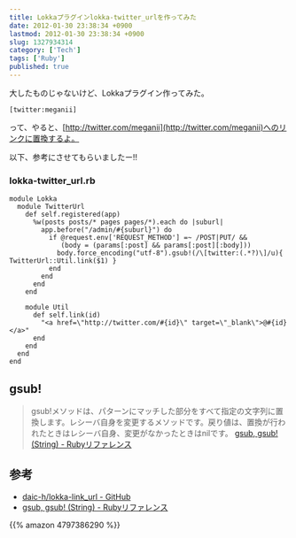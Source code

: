 ```yaml
---
title: Lokkaプラグインlokka-twitter_urlを作ってみた
date: 2012-01-30 23:38:34 +0900
lastmod: 2012-01-30 23:38:34 +0900
slug: 1327934314
category: ['Tech']
tags: ['Ruby']
published: true
---
```


大したものじゃないけど、Lokkaプラグイン作ってみた。

```
[twitter:meganii]
```

って、やると、[http://twitter.com/meganii](http://twitter.com/meganii)へのリンクに置換するよ。

以下、参考にさせてもらいましたー!!



### lokka-twitter_url.rb

```
module Lokka
  module TwitterUrl
    def self.registered(app)
      %w(posts posts/* pages pages/*).each do |suburl|
        app.before("/admin/#{suburl}") do
          if @request.env['REQUEST_METHOD'] =~ /POST|PUT/ && 
             (body = (params[:post] && params[:post][:body]))
            body.force_encoding("utf-8").gsub!(/\[twitter:(.*?)\]/u){ TwitterUrl::Util.link($1) }
          end
        end
      end
    end

    module Util
      def self.link(id)
        "<a href=\"http://twitter.com/#{id}\" target=\"_blank\">@#{id}</a>"
      end
    end
  end
end
```

## gsub!
    
> gsub!メソッドは、パターンにマッチした部分をすべて指定の文字列に置換します。レシーバ自身を変更するメソッドです。戻り値は、置換が行われたときはレシーバ自身、変更がなかったときはnilです。  [gsub, gsub! (String) - Rubyリファレンス](http://ref.xaio.jp/ruby/classes/string/gsub#h-129075501)

## 参考

- [daic-h/lokka-link_url - GitHub](https://github.com/daic-h/lokka-link_url)
- [gsub, gsub! (String) - Rubyリファレンス](http://ref.xaio.jp/ruby/classes/string/gsub#h-129075501)


{{% amazon 4797386290 %}}
